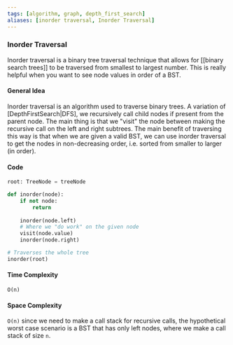 ```yaml
---
tags: [algorithm, graph, depth_first_search]
aliases: [inorder traversal, Inorder Traversal]
---
```

### Inorder Traversal
Inorder traversal is a binary tree traversal technique that allows for [[binary search trees]] to be traversed from smallest to largest number. This is really helpful when you want to see node values in order of a BST.

#### General Idea
Inorder traversal is an algorithm used to traverse binary trees. A variation of [DepthFirstSearch|DFS], we recursively call child nodes if present from the parent node. The main thing is that we "visit" the node between making the recursive call on the left and right subtrees. 
The main benefit of traversing this way is that when we are given a valid BST, we can use inorder traversal to get the nodes in non-decreasing order, i.e. sorted from smaller to larger (in order).

#### Code
```python
root: TreeNode = treeNode

def inorder(node):
    if not node:
        return
    
    inorder(node.left)
    # Where we "do work" on the given node
    visit(node.value)
    inorder(node.right)

# Traverses the whole tree
inorder(root)
```

#### Time Complexity
`O(n)`

#### Space Complexity 
`O(n)` since we need to make a call stack for recursive calls, the hypothetical worst case scenario is a BST that has only left nodes, where we make a call stack of size `n`.